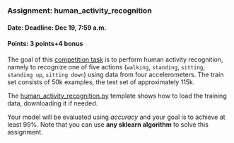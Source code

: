 ### Assignment: human_activity_recognition
#### Date: Deadline: Dec 19, 7:59 a.m.
#### Points: 3 points+4 bonus

The goal of this [competition task](https://ufal.mff.cuni.cz/courses/npfl129/2223-winter#competitions)
is to perform human activity recognition, namely to recognize one
of five actions (`walking`, `standing`, `sitting`, `standing up`, `sitting down`)
using data from four accelerometers. The train set consists of 50k
examples, the test set of approximately 115k.

The [human_activity_recognition.py](https://github.com/ufal/npfl129/tree/master/labs/09/human_activity_recognition.py)
template shows how to load the training data, downloading it if needed.

Your model will be evaluated using _accuracy_ and your goal is to achieve at
least 99%. Note that you can use **any sklearn algorithm** to solve this
assignment.
